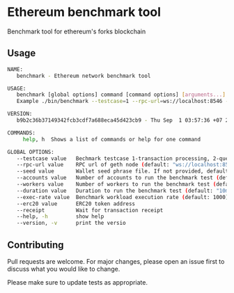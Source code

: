 # Ethereum benchmark tool

Benchmark tool for ethereum's forks blockchain

## Usage

```bash
NAME:
   benchmark - Ethereum network benchmark tool

USAGE:
   benchmark [global options] command [command options] [arguments...]
   Example ./bin/benchmark --testcase=1 --rpc-url=ws://localhost:8546 --workers=10000 --accounts=10000 --exec-rate=4000 --duration=1h

VERSION:
   b9b2c36b37149342fcb3cdf7a688eca45d423cb9 - Thu Sep  1 03:57:36 +07 2022

COMMANDS:
     help, h  Shows a list of commands or help for one command

GLOBAL OPTIONS:
   --testcase value   Bechmark testcase 1-transaction processing, 2-query processing (default: 1)
   --rpc-url value    RPC url of geth node (default: "ws://localhost:8546")
   --seed value       Wallet seed phrase file. If not provided, default mnemonic is used
   --accounts value   Number of accounts to run the benchmark test (default: 1000)
   --workers value    Number of workers to run the benchmark test (default: 1000)
   --duration value   Duration to run the benchmark test (default: "10m")
   --exec-rate value  Benchmark workload execution rate (default: 1000)
   --erc20 value      ERC20 token address
   --receipt          Wait for transaction receipt
   --help, -h         show help
   --version, -v      print the versio
```

## Contributing

Pull requests are welcome. For major changes, please open an issue first to discuss what you would like to change.

Please make sure to update tests as appropriate.
